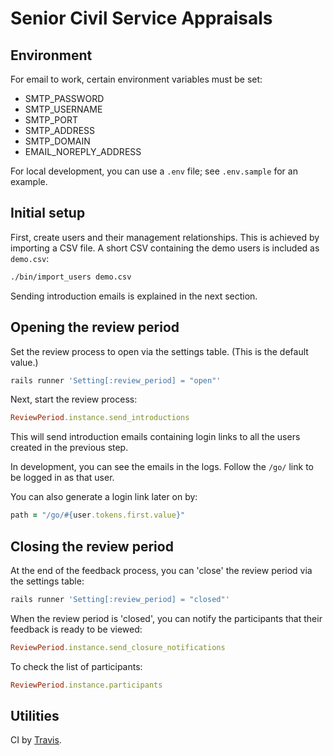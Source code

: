 # Senior Civil Service Appraisals

## Environment

For email to work, certain environment variables must be set:

* SMTP_PASSWORD
* SMTP_USERNAME
* SMTP_PORT
* SMTP_ADDRESS
* SMTP_DOMAIN
* EMAIL_NOREPLY_ADDRESS

For local development, you can use a `.env` file; see `.env.sample` for an
example.

## Initial setup

First, create users and their management relationships. This is achieved by
importing a CSV file. A short CSV containing the demo users is included as
`demo.csv`:

```sh
./bin/import_users demo.csv
```

Sending introduction emails is explained in the next section.

## Opening the review period

Set the review process to open via the settings table. (This is the default
value.)

```sh
rails runner 'Setting[:review_period] = "open"'
```

Next, start the review process:

```ruby
ReviewPeriod.instance.send_introductions
```

This will send introduction emails containing login links to all the users
created in the previous step.

In development, you can see the emails in the logs. Follow the `/go/` link to
be logged in as that user.

You can also generate a login link later on by:

```ruby
path = "/go/#{user.tokens.first.value}"
```

## Closing the review period

At the end of the feedback process, you can 'close' the review period
via the settings table:

```sh
rails runner 'Setting[:review_period] = "closed"'
```

When the review period is 'closed', you can notify the participants that
their feedback is ready to be viewed:

```ruby
ReviewPeriod.instance.send_closure_notifications
```

To check the list of participants:

```ruby
ReviewPeriod.instance.participants
```

## Utilities

CI by [Travis](https://travis-ci.org/ministryofjustice/scs_appraisals).
